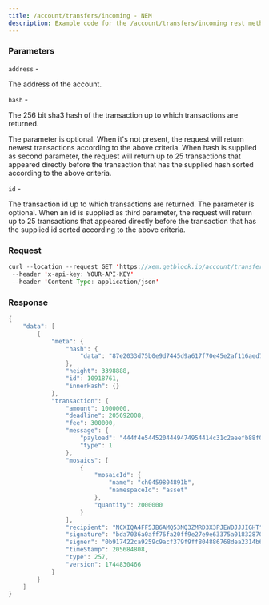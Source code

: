 ```yaml
---
title: /account/transfers/incoming - NEM
description: Example code for the /account/transfers/incoming rest method. Сomplete guide on how to use /account/transfers/incoming rest in GetBlock.io Web3 documentation.
---
```


### Parameters


`address` -

The address of the account.

`hash` -

The 256 bit sha3 hash of the transaction up to which transactions are
returned.

The parameter is optional. When it's not present, the request will
return newest transactions according to the above criteria. When hash is
supplied as second parameter, the request will return up to 25
transactions that appeared directly before the transaction that has the
supplied hash sorted according to the above criteria.

`id` -

The transaction id up to which transactions are returned. The parameter
is optional. When an id is supplied as third parameter, the request will
return up to 25 transactions that appeared directly before the
transaction that has the supplied id sorted according to the above
criteria.

### Request

``` java
curl --location --request GET 'https://xem.getblock.io/account/transfers/incoming?address=NCXIQA4FF5JB6AMQ53NQ3ZMRD3X3PJEWDJJJIGHT&id=10919973'
 --header 'x-api-key: YOUR-API-KEY' 
 --header 'Content-Type: application/json'
```

###  Response

``` java
{
    "data": [
        {
            "meta": {
                "hash": {
                    "data": "87e2033d75b0e9d7445d9a617f70e45e2af116aed7c6895d586822316811e318"
                },
                "height": 3398888,
                "id": 10918761,
                "innerHash": {}
            },
            "transaction": {
                "amount": 1000000,
                "deadline": 205692008,
                "fee": 300000,
                "message": {
                    "payload": "444f4e5445204449474954414c31c2aeefb88f0a68747470733a2f2f6d6f62696c652e747769747465722e636f6d2f6469676974616c31720a68747470733a2f2f7777772e62657867726f75702e696e666f0a68747470733a2f2f6d6f62696c652e6265782e676c6f62616c0a68747470733a2f2f646578782e676c6f62616c0a68747470733a2f2f6962696e2e676c6f62616c0a",
                    "type": 1
                },
                "mosaics": [
                    {
                        "mosaicId": {
                            "name": "ch0459804891b",
                            "namespaceId": "asset"
                        },
                        "quantity": 2000000
                    }
                ],
                "recipient": "NCXIQA4FF5JB6AMQ53NQ3ZMRD3X3PJEWDJJJIGHT",
                "signature": "bda7036a0aff76fa20ff9e27e9e63375a018328703c6294ac869ffb3a597526c9509cf92057e0893e9c1b0de656ecc19832913f115b5679f69e14ead23fe5c0c",
                "signer": "0b917422ca9259c9acf379f9ff804886768dea2314b670b64732cb73a72576ca",
                "timeStamp": 205684808,
                "type": 257,
                "version": 1744830466
            }
        }
    ]
}
```

